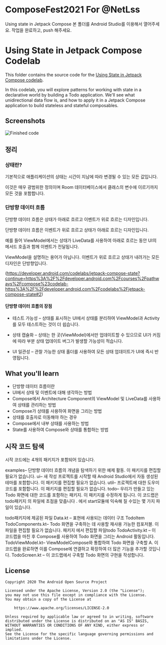# ComposeFest2021 For @NetLss
Using state in Jetpack Compose 본 폴더를 Android Studio를 이용해서 열어주세요.
작업을 완료하고, push 해주세요.

# Using State in Jetpack Compose Codelab

This folder contains the source code for the [Using State in Jetpack Compose codelab](https://developer.android.com/codelabs/jetpack-compose-state).


In this codelab, you will explore patterns for working with state in a declarative world by building a Todo application. We'll see what unidirectional
data flow is, and how to apply it in a Jetpack Compose application to build stateless and stateful composables.

## Screenshots

![Finished code](screenshots/state_movie.gif "After: Animation of fully completed project")

## 정리

### 상태란?  

기본적으로 애플리케이션의 상태는 시간이 지남에 따라 변경될 수 있는 모든 값입니다.

이것은 매우 광범위한 정의이며 Room 데이터베이스에서 클래스의 변수에 이르기까지 모든 것을 포함합니다.

### 단방향 데이터 흐름

단방향 데이터 흐름은 상태가 아래로 흐르고 이벤트가 위로 흐르는 디자인입니다.

단방향 데이터 흐름은 이벤트가 위로 흐르고 상태가 아래로 흐르는 디자인입니다.

예를 들어 ViewModel에서는 상태가 LiveData를 사용하여 아래로 흐르는 동안 UI의 메서드 호출과 함께 이벤트가 전달됩니다.

ViewModel을 설명하는 용어가 아닙니다. 이벤트가 위로 흐르고 상태가 내려가는 모든 디자인은 단방향입니다.

(https://developer.android.com/codelabs/jetpack-compose-state?continue=https%3A%2F%2Fdeveloper.android.com%2Fcourses%2Fpathways%2Fcompose%23codelab-https%3A%2F%2Fdeveloper.android.com%2Fcodelabs%2Fjetpack-compose-state#2)

#### 단방향 데이터 흐름의 장점

- 테스트 가능성 – 상태를 표시하는 UI에서 상태를 분리하여 ViewModel과 Activity를 모두 테스트하는 것이 더 쉽습니다.

- 상태 캡슐화 – 상태는 한 곳(ViewModel)에서만 업데이트할 수 있으므로 UI가 커짐에 따라 부분 상태 업데이트 버그가 발생할 가능성이 적습니다.

- UI 일관성 – 관찰 가능한 상태 홀더를 사용하여 모든 상태 업데이트가 UI에 즉시 반영됩니다.

## What you'll learn

- 단방향 데이터 흐름이란
- UI에서 상태 및 이벤트에 대해 생각하는 방법
- Compose에서 Architecture Component의 ViewModel 및 LiveData를 사용하여 상태를 관리하는 방법
- Compose가 상태를 사용하여 화면을 그리는 방법
- 상태를 호출자로 이동해야 하는 경우
- Compose에서 내부 상태를 사용하는 방법
- State<T>를 사용하여 Compose와 상태를 통합하는 방법

## 시작 코드 탐색
시작 코드에는 4개의 패키지가 포함되어 있습니다.

examples– 단방향 데이터 흐름의 개념을 탐색하기 위한 예제 활동. 이 패키지를 편집할 필요가 없습니다.
ui– 새 작성 프로젝트를 시작할 때 Android Studio에서 자동 생성된 테마를 포함합니다. 이 패키지를 편집할 필요가 없습니다.
util– 프로젝트에 대한 도우미 코드를 포함합니다. 이 패키지를 편집할 필요가 없습니다.
todo– 우리가 만들고 있는 Todo 화면에 대한 코드를 포함하는 패키지. 이 패키지를 수정하게 됩니다.
이 코드랩은 todo패키지 의 파일에 초점을 맞춥니다 . 에서 start모듈에 익숙해 질 수있는 몇 가지 파일이 있습니다.

todo패키지에 제공된 파일
Data.kt – 표현에 사용되는 데이터 구조 TodoItem
TodoComponents.kt– Todo 화면을 구축하는 데 사용할 재사용 가능한 컴포저블. 이 파일을 편집할 필요가 없습니다.
패키지 에서 편집할 파일todo
TodoActivity.kt – 이 코드랩을 마친 후 Compose를 사용하여 Todo 화면을 그리는 Android 활동입니다.
TodoViewModel.kt– ViewModelCompose와 통합하여 Todo 화면을 구축할 A. 이 코드랩을 완료하면 이를 Compose에 연결하고 확장하여 더 많은 기능을 추가할 것입니다.
TodoScreen.kt – 이 코드랩에서 구축할 Todo 화면의 구현을 작성합니다.



## License

```
Copyright 2020 The Android Open Source Project

Licensed under the Apache License, Version 2.0 (the "License");
you may not use this file except in compliance with the License.
You may obtain a copy of the License at

    https://www.apache.org/licenses/LICENSE-2.0

Unless required by applicable law or agreed to in writing, software
distributed under the License is distributed on an "AS IS" BASIS,
WITHOUT WARRANTIES OR CONDITIONS OF ANY KIND, either express or implied.
See the License for the specific language governing permissions and
limitations under the License.
```
